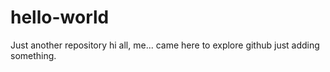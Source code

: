 # hello-world
Just another repository
hi all,
me... came here to explore github
just adding something.
